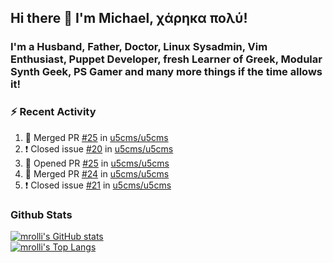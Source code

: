 ## Hi there 👋 I'm Michael, χάρηκα πολύ!

<!--
**mrolli/mrolli** is a ✨ _special_ ✨ repository because its `README.md` (this file) appears on your GitHub profile.

Here are some ideas to get you started:

- 🔭 I’m currently working on ...
- 🌱 I’m currently learning ...
- 👯 I’m looking to collaborate on ...
- 🤔 I’m looking for help with ...
- 💬 Ask me about ...
- 📫 How to reach me: ...
- 😄 Pronouns: ...
- ⚡ Fun fact: ...
-->

### I'm a Husband, Father, Doctor, Linux Sysadmin, Vim Enthusiast, Puppet Developer, fresh Learner of Greek, Modular Synth Geek, PS Gamer and many more things if the time allows it!

### :zap: Recent Activity

<!--START_SECTION:activity-->
1. 🎉 Merged PR [#25](https://github.com/u5cms/u5cms/pull/25) in [u5cms/u5cms](https://github.com/u5cms/u5cms)
2. ❗️ Closed issue [#20](https://github.com/u5cms/u5cms/issues/20) in [u5cms/u5cms](https://github.com/u5cms/u5cms)
3. 💪 Opened PR [#25](https://github.com/u5cms/u5cms/pull/25) in [u5cms/u5cms](https://github.com/u5cms/u5cms)
4. 🎉 Merged PR [#24](https://github.com/u5cms/u5cms/pull/24) in [u5cms/u5cms](https://github.com/u5cms/u5cms)
5. ❗️ Closed issue [#21](https://github.com/u5cms/u5cms/issues/21) in [u5cms/u5cms](https://github.com/u5cms/u5cms)
<!--END_SECTION:activity-->

### Github Stats
[![mrolli's GitHub stats](https://github-readme-stats.vercel.app/api?username=mrolli&count_private=true&show_icons=true&theme=onedark)](https://github.com/anuraghazra/github-readme-stats)  
[![mrolli's Top Langs](https://github-readme-stats.vercel.app/api/top-langs/?username=mrolli&count_private=true&theme=onedark&hide=c%2B%2B,c,html,cmake,makefile&layout=compact)](https://github.com/anuraghazra/github-readme-stats)
